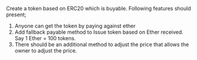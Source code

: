 Create a token based on ERC20 which is buyable. Following features should present;

1. Anyone can get the token by paying against ether
2. Add fallback payable method to Issue token based on Ether received. Say 1 Ether = 100 tokens.
3. There should be an additional method to adjust the price that allows the owner to adjust the price.
